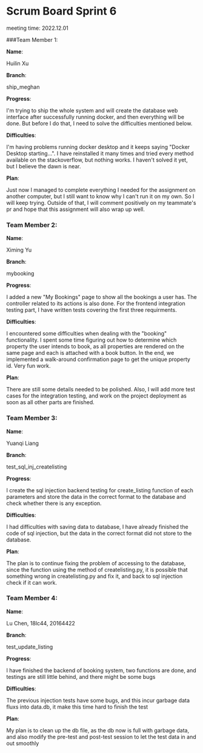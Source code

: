 # Scrum Board Sprint 6

meeting time: 2022.12.01

###Team Member 1:

**Name**:

Huilin Xu

**Branch**:

ship_meghan

**Progress**:

I'm trying to ship the whole system and will create the database web interface after successfully running docker, and then everything will be done. But before I do that, I need to solve the difficulties mentioned below.

**Difficulties**:

I'm having problems running docker desktop and it keeps saying "Docker Desktop starting...". I have reinstalled it many times and tried every method available on the stackoverflow, but nothing works. I haven't solved it yet, but I believe the dawn is near.

**Plan**:

Just now I managed to complete everything I needed for the assignment on another computer, but I still want to know why I can't run it on my own. So I will keep trying. Outside of that, I will comment positively on my teammate's pr and hope that this assignment will also wrap up well.

### Team Member 2:

**Name**:

Ximing Yu

**Branch**:

mybooking

**Progress**:

I added a new "My Bookings" page to show all the bookings a user has. The controller related to its actions is also done. For the frontend integration testing part, I have written tests covering the first three requirments.

**Difficulties**:

I encountered some difficulties when dealing with the "booking" functionality. I spent some time figuring out how to determine which property the user intends to book, as all properties are rendered on the same page and each is attached with a book button. In the end, we implemented a walk-around confirmation page to get the unique property id. Very fun work.

**Plan**:

There are still some details needed to be polished. Also, I will add more test cases for the integration testing, and work on the project deployment as soon as all other parts are finished.

### Team Member 3:

**Name**:

Yuanqi Liang

**Branch**:

test_sql_inj_createlisting

**Progress**:

I create the sql injection backend testing for create_listing function of each parameters and store the data in the correct format to the database and check whether there is any exception.

**Difficulties**:

I had difficulties with saving data to database, I have already finished the code of sql injection, but the data in the correct format did not store to the database.

**Plan**:

The plan is to continue fixing the problem of accessing to the database, since the function using the method of createlisting.py, it is possible that something wrong in createlisting.py and fix it, and back to sql injection check if it can work.

### Team Member 4:

**Name**:

Lu Chen, 18lc44, 20164422

**Branch**:

test_update_listing

**Progress**:

I have finished the backend of booking system, two functions are done, and testings are still little behind, and there might be some bugs

**Difficulties**:

The previous injection tests have some bugs, and this incur garbage data fluxs into data.db, it make this time hard to finish the test

**Plan**:

My plan is to clean up the db file, as the db now is full with garbage data, and also modify the pre-test and post-test session to let the test data in and out smoothly

